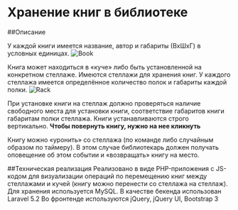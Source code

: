 # Хранение книг в библиотеке
##Описание

У каждой книги имеется название, автор и габариты (ВxШxГ) в условных единицах.
![Book](http://gavchi.pw/example/book.png)


Книга может находиться в «куче» либо быть установленной на конкретном стеллаже. 
Имеются стеллажи для хранения книг. 
У каждого стеллажа имеется определённое количество полок и габариты каждой полки. 
![Rack](http://gavchi.pw/example/rack.png)

При установке книги на стеллаж должно проверяться наличие свободного места для установки книги, 
соответствие габаритов книги габаритам полки стеллажа. 
Книги устанавливаются строго вертикально.
**Чтобы повернуть книгу, нужно на нее кликнуть**

Книгу можно «уронить» со стеллажа (по команде либо случайным образом по таймеру). 
В этом случае библиотекарь должен получать оповещение об этом событии и «возвращать» книгу на место.

##Техническая реализация
Реализовано в виде PHP-приложения с JS-кодом для визуализации операций по перемещению книг между стеллажами и кучей 
(книгу можно перенести со стеллажа на стеллаж). 
Для хранения используется MySQL.
В качестве бекенда использован Laravel 5.2
Во фронтенде используются jQuery, jQuery UI, Bootstrap 3